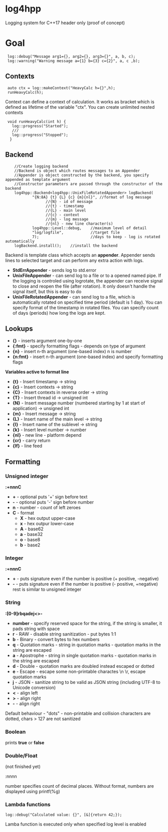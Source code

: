 # log4hpp
Logging system for C++17 header only (proof of concept)

# Goal

```
 log::debug("Message arg1={}, arg2={}, arg3={}", a, b, c);
 log::warning("Warning message a={1} b={3} c={2}", a, c ,b);
```

## Contexts


```
 auto ctx = log::makeContext("HeavyCalc h={}",h);
 runHeavyCalc(h);
```

Context can define a context of calculation. It works as bracket which is defined as lifetime of the variable "ctx". You can create unlimited nested contexts


```
 void runHeavyCalc(int h) {
   log::progress("Started");
   ///
   log::progress("Stopped");
  }
```

## Backend

```
	//Create logging backend
	//Backend is object which routes messages to an Appender
	//Appender is object constructed by the backend, you specify appended as template argument
	//Constructor parameters are passed through the constructor of the backend
	log4hpp::Backend<log4hpp::UnixFileRotatedAppender> logBackend(
			"{N:8A} {t} {L} {c} {m}{nl}", //format of log message
			      //{N} - id of message
			      //{t} - timestamp
				  //{L} - main level
			      //{c} - context
			      //{m} - log message
			      //{nl} - new line character(s)
			log4hpp::Level::debug,    //maximum level of detail
			"log/logfile",            //target file
			7);                       //days to keep - log is rotated automatically
	logBackend.install();    //install the backend
```

Backend is template class which accepts an **appender**. Appender sends lines to selected target and 
can perform any extra action with logs.

* **StdErrAppender** - sends log to std.error
* **UnixFileAppender** - can send log to a file or to a opened named pipe. If the logging is controled
  using logrotate, the appender can receive signal to close and reopen the file (after rotation). It 
  only doesn't handle the signal itself, but this is easy to do
* **UnixFileRotatedAppender** - can send log to a file, which is automatically rotated on specified time period (default is 1 day). You can specify format of the timestamp in rotated files. You can specify count of days (periods) how long the logs are kept.

## Lookups

* **{}** - inserts argument one-by-one
* **{:fmt}** - specify formatting flags - depends on type of argument
* **{n}** - insert n-th argument (one-based index) n is number
* **{n:fmt}** - insert n-th argument (one-based index) and specify formatting flags

**Variables active to format line**

* **{t}** - Insert timestamp -> string
* **{c}** - Insert contexts -> string
* **{C}** - Insert contexts in reverse order -> string
* **{T}** - Insert thread id -> unsigned int
* **{N}** - Insert message number (numbered starting by 1 at start of application) -> unsigned int
* **{m}** - Insert message -> string
* **{L}** - Insert name of the main level -> string
* **{l}** - Insert name of the sublevel -> string
* **{k}** - Insert level number -> number
* **{nl}** - new line - platform depend
* **{cr}** - carry return
* **{lf}** - line feed

## Formatting 

### Unsigned integer

**:+nnnC**

* **+** - optional puts '+' sign before text
* **-** - optional puts '-' sign before number
* **n** - number - count of left zeroes
* **C** - format
    * **X** - hex output upper-case
    * **x** - hex outpur lower-case
    * **A** - base62
    * **a** - base32
    * **o** - base8
    * **b** - base2

### Integer

**:+nnnC**

* **+** - puts signature even if the number is positive (+ positive, -negative)
* **-** - puts signature even if the number is positive (- positive, +negative)
rest is similar to unsigned integer

### String

**:[0-9]rbqadej<>-**

* **number** - specify reserved space for the string, if the string is smaller, it pads string with space
* **r** - RAW - disable string sanitization - put bytes 1:1
* **b** - Binary - convert bytes to hex numbers
* **q** - Quotation marks - string in quotation marks - quotation marks in the string are escaped
* **a** - Apostrophe - string in single quotation marks - quotation marks in the string are escaped
* **d** - Double - quotation marks are doubled instead escaped or dotted
* **e** - Escape - escape some non-printable charactes \n \r, escape quotation marks
* **j** - JSON - sanitize string to be valid as JSON string (including UTF-8 to Unicode conversion) 
* **<** - align left
* **>** - align right
* **-** - align right

Default behaviour - "dots" - non-printable and collision characters are dotted, chars > 127 are not sanitized

### Boolean

prints **true** or  **false**

### Double/Float

(not finished yet)

:nnnn

number specifies count of decimal places. Without format, numbers are displayed using printf(%g)

### Lambda functions

```
log::debug("Calculated value: {}", [&]{return 42;});
```

Lamba function is executed only when specified log level is enabled

